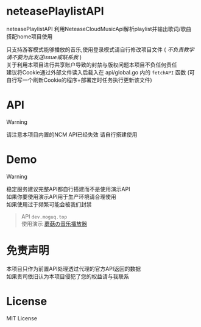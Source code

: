 # neteasePlaylistAPI
neteasePlaylistAPI 利用NeteaseCloudMusicApi解析playlist并输出歌词/歌曲  
搭配home项目使用

只支持游客模式能够播放的音乐,使用登录模式请自行修改项目文件 ( *不负责教学 请不要为此发送issue或联系我* )  
关于利用本项目进行共享账户导致的封禁与版权问题本项目不负任何责任  
建议将Cookie通过外部文件读入后载入在 api/global.go 内的 `fetchAPI` 函数 (可自行写一个刷新Cookie的程序+部署定时任务执行更新该文件)  

# API
> [!WARNING]  
> 请注意本项目内置的NCM API已经失效 请自行搭建使用

# Demo
> [!WARNING]  
> 稳定服务建议完整API都自行搭建而不是使用演示API  
> 如果你要使用演示API用于生产环境请合理使用    
> 如果使用过于频繁可能会被我们封禁  

> API ``dev.moguq.top``  
> 使用演示 [蘑菇の音乐播放器](https://www.moguq.top/music)


# 免责声明
本项目只作为前置API处理透过代理的官方API返回的数据  
如果贵司依旧认为本项目侵犯了您的权益请与我联系  

# License
MIT License
